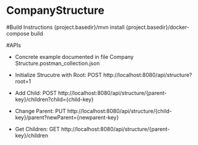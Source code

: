 # CompanyStructure

#Build Instructions
{project.basedir}/mvn install
{project.basedir}/docker-compose build


#APIs
- Concrete example documented in file Company Structure.postman_collection.json


- Initialize Strucutre with Root: POST http://localhost:8080/api/structure?root=1
- Add Child: POST http://localhost:8080/api/structure/{parent-key}/children?child={child-key}
- Change Parent:  PUT http://localhost:8080/api/structure/{child-key}/parent?newParent={newparent-key}
- Get Children: GET http://localhost:8080/api/structure/{parent-key}/children